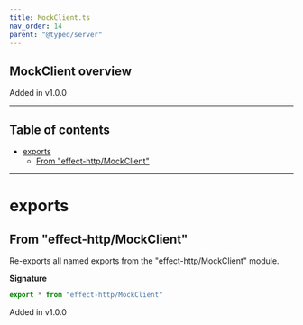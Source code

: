```yaml
---
title: MockClient.ts
nav_order: 14
parent: "@typed/server"
---
```


## MockClient overview

Added in v1.0.0

---

<h2 class="text-delta">Table of contents</h2>

- [exports](#exports)
  - [From "effect-http/MockClient"](#from-effect-httpmockclient)

---

# exports

## From "effect-http/MockClient"

Re-exports all named exports from the "effect-http/MockClient" module.

**Signature**

```ts
export * from "effect-http/MockClient"
```

Added in v1.0.0
